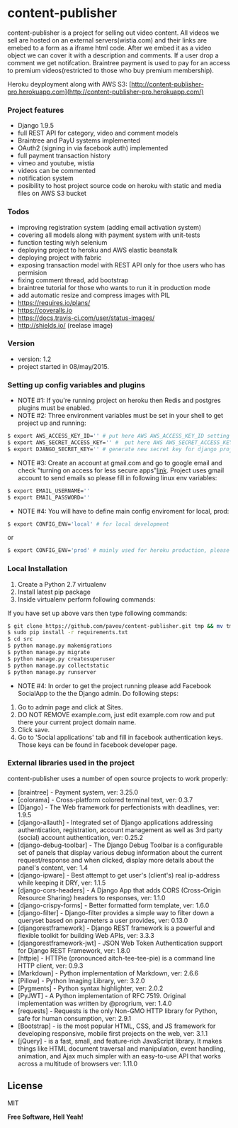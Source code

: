 # content-publisher

content-publisher is a project for selling out video content. All videos we sell are hosted on an external servers(wistia.com) and their links are emebed to a form as a iframe html code. After we embed it as a video object we can cover it with a description and comments. If a user drop a comment we get notifcation. Braintree payment is used to pay for an access to premium videos(restricted to those who buy premium membership). 

Heroku deyployment along with AWS S3: [http://content-publisher-pro.herokuapp.com](http://content-publisher-pro.herokuapp.com/)

### Project features
  - Django 1.9.5
  - full REST API for category, video and comment models
  - Braintree and PayU systems implemented
  - OAuth2 (signing in via facebook auth) implemented
  - full payment transaction history
  - vimeo and youtube, wistia
  - videos can be commented
  - notification system
  - posibility to host project source code on heroku with static and media files on AWS S3 bucket

### Todos
  - improving registration system (adding email activation system)
  - covering all models along with payment system with unit-tests
  - function testing wiyh selenium
  - deploying project to heroku and AWS elastic beanstalk
  - deploying project with fabric
  - exposing transaction model with REST API only for thoe users who has permision
  - fixing comment thread, add bootstrap
  - braintree tutorial for those who wants to run it in production mode
  - add automatic resize and compress images with PIL
  - https://requires.io/plans/
  - https://coveralls.io
  - https://docs.travis-ci.com/user/status-images/
  - http://shields.io/ (reelase image)
 
### Version
* version: 1.2
* project started in 08/may/2015.

### Setting up config variables and plugins

* NOTE #1: If you're running project on heroku then Redis and postgres plugins must be enabled.
* NOTE #2: Three environment variables must be set in your shell to get project up and running:
```sh
$ export AWS_ACCESS_KEY_ID='' # put here AWS AWS_ACCESS_KEY_ID setting
$ export AWS_SECRET_ACCESS_KEY='' #  put here AWS AWS_SECRET_ACCESS_KEY setting
$ export DJANGO_SECRET_KEY='' # generate new secret key for django project. you can use following command: openssl rand -base64 64
```

* NOTE #3: Create an account at gmail.com and go to google email and check "turning on access for less secure apps"[link](https://support.google.com/accounts/answer/6010255). Project uses gmail account to send emails so please fill in following linux env variables:
```sh
$ export EMAIL_USERNAME='' 
$ export EMAIL_PASSWORD=''
```

* NOTE #4: You will have to define main config enviroment for local, prod:
```sh
$ export CONFIG_ENV='local' # for local development
```
or
```sh
$ export CONFIG_ENV='prod' # mainly used for heroku production, please add it to heroku env vars
```

### Local Installation

1. Create a Python 2.7 virtualenv
2. Install latest pip package
3. Inside virtualenv perform following commands:

If you have set up above vars then type following commands:
```sh
$ git clone https://github.com/paveu/content-publisher.git tmp && mv tmp/.git . && rm -rf tmp && git reset --hard
$ sudo pip install -r requirements.txt
$ cd src
$ python manage.py makemigrations
$ python manage.py migrate
$ python manage.py createsuperuser
$ python manage.py collectstatic
$ python manage.py runserver
```
* NOTE #4: In order to get the project running please add Facebook SocialApp to the the Django admin. Do following steps:
1. Go to admin page and click at Sites.
2. DO NOT REMOVE example.com, just edit example.com row and put there your current project domain name.
3. Click save.
4. Go to 'Social applications' tab and fill in facebook authentication keys. Those keys can be found in facebook developer page.

### External libraries used in the project
content-publisher uses a number of open source projects to work properly:

* [braintree] - Payment system, ver: 3.25.0
* [colorama] - Cross-platform colored terminal text, ver: 0.3.7
* [Django] - The Web framework for perfectionists with deadlines, ver: 1.9.5
* [django-allauth] - Integrated set of Django applications addressing authentication, registration, account management as well as 3rd party (social) account authentication, ver: 0.25.2
* [django-debug-toolbar] - The Django Debug Toolbar is a configurable set of panels that display various debug information about the current request/response and when clicked, display more details about the panel's content, ver: 1.4
* [django-ipware] - Best attempt to get user's (client's) real ip-address while keeping it DRY, ver: 1.1.5
* [django-cors-headers] - A Django App that adds CORS (Cross-Origin Resource Sharing) headers to responses, ver: 1.1.0
* [django-crispy-forms] - Better formatted form template, ver: 1.6.0
* [django-filter] - Django-filter provides a simple way to filter down a queryset based on parameters a user provides, ver: 0.13.0
* [djangorestframework] - Django REST framework is a powerful and flexible toolkit for building Web APIs, ver: 3.3.3
* [djangorestframework-jwt] - JSON Web Token Authentication support for Django REST Framework, ver: 1.8.0
* [httpie] - HTTPie (pronounced aitch-tee-tee-pie) is a command line HTTP client, ver: 0.9.3
* [Markdown] - Python implementation of Markdown, ver: 2.6.6
* [Pillow] - Python Imaging Library, ver: 3.2.0
* [Pygments] - Python syntax highlighter, ver: 2.0.2
* [PyJWT] - A Python implementation of RFC 7519. Original implementation was written by @progrium, ver: 1.4.0
* [requests] - Requests is the only Non-GMO HTTP library for Python, safe for human consumption, ver: 2.9.1
* [Bootstrap] - is the most popular HTML, CSS, and JS framework for developing responsive, mobile first projects on the web, ver: 3.1.1
* [jQuery] -  is a fast, small, and feature-rich JavaScript library. It makes things like HTML document traversal and manipulation, event handling, animation, and Ajax much simpler with an easy-to-use API that works across a multitude of browsers ver: 1.11.0


License
----

MIT

**Free Software, Hell Yeah!**

